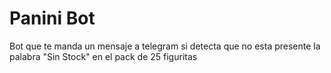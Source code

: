 # Panini Bot

Bot que te manda un mensaje a telegram si detecta que no esta presente la palabra "Sin Stock" en el pack de 25 figuritas
